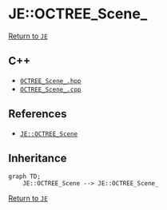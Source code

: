 # JE::OCTREE_Scene_

[Return to `JE`](/docs/je.md)

## C++

- [`OCTREE_Scene_.hpp`](/src/je/OCTREE_Scene_.hpp)
- [`OCTREE_Scene_.cpp`](/src/je/OCTREE_Scene_.cpp)

## References

- [`JE::OCTREE_Scene`](/docs/je/OCTREE_Scene.md)

## Inheritance

```mermaid
graph TD;
    JE::OCTREE_Scene --> JE::OCTREE_Scene_
```

[Return to `JE`](/docs/je.md)